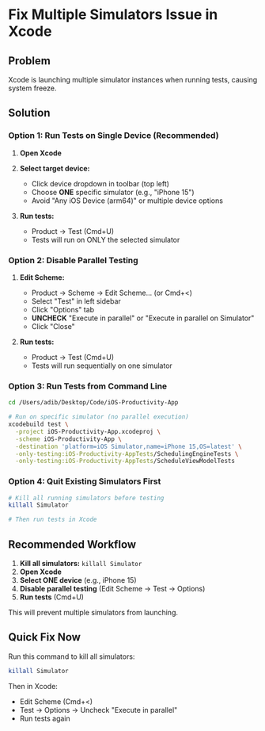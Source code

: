 # Fix Multiple Simulators Issue in Xcode

## Problem
Xcode is launching multiple simulator instances when running tests, causing system freeze.

## Solution

### Option 1: Run Tests on Single Device (Recommended)
1. **Open Xcode**
2. **Select target device:**
   - Click device dropdown in toolbar (top left)
   - Choose **ONE** specific simulator (e.g., "iPhone 15")
   - Avoid "Any iOS Device (arm64)" or multiple device options

3. **Run tests:**
   - Product → Test (Cmd+U)
   - Tests will run on ONLY the selected simulator

### Option 2: Disable Parallel Testing
1. **Edit Scheme:**
   - Product → Scheme → Edit Scheme... (or Cmd+<)
   - Select "Test" in left sidebar
   - Click "Options" tab
   - **UNCHECK** "Execute in parallel" or "Execute in parallel on Simulator"
   - Click "Close"

2. **Run tests:**
   - Product → Test (Cmd+U)
   - Tests will run sequentially on one simulator

### Option 3: Run Tests from Command Line
```bash
cd /Users/adib/Desktop/Code/iOS-Productivity-App

# Run on specific simulator (no parallel execution)
xcodebuild test \
  -project iOS-Productivity-App.xcodeproj \
  -scheme iOS-Productivity-App \
  -destination 'platform=iOS Simulator,name=iPhone 15,OS=latest' \
  -only-testing:iOS-Productivity-AppTests/SchedulingEngineTests \
  -only-testing:iOS-Productivity-AppTests/ScheduleViewModelTests
```

### Option 4: Quit Existing Simulators First
```bash
# Kill all running simulators before testing
killall Simulator

# Then run tests in Xcode
```

## Recommended Workflow

1. **Kill all simulators:** `killall Simulator`
2. **Open Xcode**
3. **Select ONE device** (e.g., iPhone 15)
4. **Disable parallel testing** (Edit Scheme → Test → Options)
5. **Run tests** (Cmd+U)

This will prevent multiple simulators from launching.

## Quick Fix Now

Run this command to kill all simulators:
```bash
killall Simulator
```

Then in Xcode:
- Edit Scheme (Cmd+<)
- Test → Options → Uncheck "Execute in parallel"
- Run tests again
